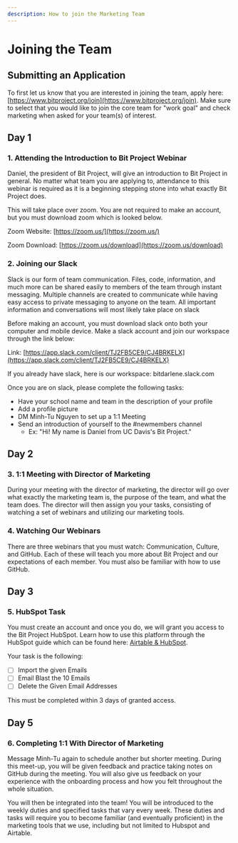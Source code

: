 ```yaml
---
description: How to join the Marketing Team
---
```


# Joining the Team

## Submitting an Application

To first let us know that you are interested in joining the team, apply here: [https://www.bitproject.org/join](https://www.bitproject.org/join). Make sure to select that you would like to join the core team for "work goal" and check marketing when asked for your team\(s\) of interest. 

## Day 1

### 1. Attending the Introduction to Bit Project Webinar

Daniel, the president of Bit Project, will give an introduction to Bit Project in general. No matter what team you are applying to, attendance to this webinar is required as it is a beginning stepping stone into what exactly Bit Project does. 

This will take place over zoom. You are not required to make an account, but you must download zoom which is looked below. 

Zoom Website: [https://zoom.us/](https://zoom.us/)

Zoom Download: [https://zoom.us/download](https://zoom.us/download)

### 2. Joining our Slack 

Slack is our form of team communication. Files, code, information, and much more can be shared easily to members of the team through instant messaging. Multiple channels are created to communicate while having easy access to private messaging to anyone on the team. All important information and conversations will most likely take place on slack

Before making an account, you must download slack onto both your computer and mobile device. Make a slack account and join our workspace through the link below:

Link: [https://app.slack.com/client/TJ2FB5CE9/CJ4BRKELX](https://app.slack.com/client/TJ2FB5CE9/CJ4BRKELX)

If you already have slack, here is our workspace: bitdarlene.slack.com

Once you are on slack, please complete the following tasks:

* Have your school name and team in the description of your profile
* Add a profile picture 
* DM Minh-Tu Nguyen to set up a 1:1 Meeting
* Send an introduction of yourself to the \#newmembers channel
  * Ex: "Hi! My name is Daniel from UC Davis's Bit Project." 

## Day 2

### 3. 1:1 Meeting with Director of Marketing

During your meeting with the director of marketing, the director will go over what exactly the marketing team is, the purpose of the team, and what the team does. The director will then assign you your tasks, consisting of watching a set of webinars and utilizing our marketing tools. 

### 4. Watching Our Webinars

There are three webinars that you must watch: Communication, Culture, and GitHub. Each of these will teach you more about Bit Project and our expectations of each member. You must also be familiar with how to use GitHub. 

## Day 3

### 5. HubSpot Task

You must create an account and once you do, we will grant you access to the Bit Project HubSpot. Learn how to use this platform through the HubSpot guide which can be found here: [Airtable & HubSpot](weekly-duties/airtable-and-hubspot.md). 

Your task is the following:

* [ ] Import the given Emails
* [ ] Email Blast the 10 Emails
* [ ] Delete the Given Email Addresses

This must be completed within 3 days of granted access. 

## Day 5

### 6. Completing 1:1 With Director of Marketing

Message Minh-Tu again to schedule another but shorter meeting. During this meet-up, you will be given feedback and practice taking notes on GitHub during the meeting. You will also give us feedback on your experience with the onboarding process and how you felt throughout the whole situation. 

You will then be integrated into the team! You will be introduced to the weekly duties and specified tasks that vary every week. These duties and tasks will require you to become familiar \(and eventually proficient\) in the marketing tools that we use, including but not limited to Hubspot and Airtable. 

